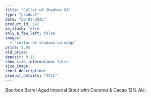 ```yaml
---
title: "Cellar of Shadows BA"
type: "product"
date: "30-03-2025"
product_id: 142
in_stock: false
only_a_few_left: false
images:
  - "cellar-of-shadows-ba.webp"
price: 8.95
old_price:
deposit: 0.15
show_size_information: false
size_image:
short_description:
product_details: "44CL"
---
```


Bourbon Barrel Aged Imperial Stout with Coconut & Cacao 12% Alc.
